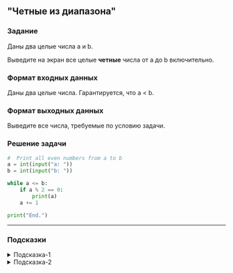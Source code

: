 ## "Четные из диапазона"

### Задание

Даны два целые числа a и b.

Выведите на экран все целые **четные** числа от a до b включительно.

### Формат входных данных

Даны два целые числа. Гарантируется, что a < b.

### Формат выходных данных

Выведите все числа, требуемые по условию задачи.

### Решение задачи

```python
#  Print all even numbers from a to b
a = int(input("a: "))
b = int(input("b: "))

while a <= b:
    if a % 2 == 0:
        print(a)
    a += 1

print("End.")

```

---

### Подсказки

<details>
<summary>Подсказка-1</summary>
Посмотрите в примерах "Вывод чисел в диапазоне [a, b], кратных трем"
</details>

<details>
<summary>Подсказка-2</summary>
Четное число - это число кратное двум, т.е. число, которое делится на два без остатка.
</details>
